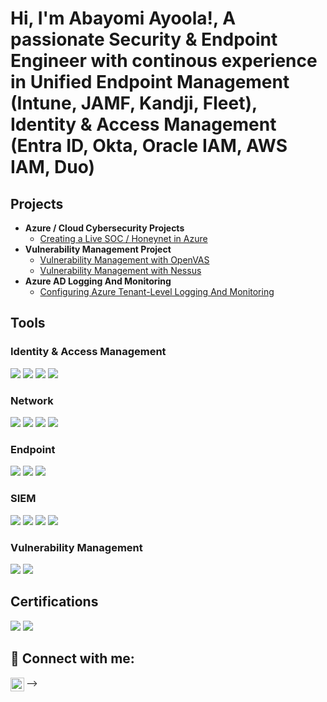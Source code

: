 <h1>Hi, I'm Abayomi Ayoola!, A passionate Security & Endpoint Engineer with continous experience in Unified Endpoint Management (Intune, JAMF, Kandji, Fleet), Identity & Access Management (Entra ID, Okta, Oracle IAM, AWS IAM, Duo)</h1>

<h2> Projects</h2>

- <b>Azure / Cloud Cybersecurity Projects</b>
  - [Creating a Live SOC / Honeynet in Azure](https://github.com/BlessingTega/Azure-SOC)
- <b>Vulnerability Management Project</b>
  - [Vulnerability Management with OpenVAS](https://github.com/BlessingTega/Vulnerability-Management-with-OpenVAS)
  - [Vulnerability Management with Nessus](https://github.com/BlessingTega/Vulnerability-Management-with-Nessus)    
- <b>Azure AD Logging And Monitoring</b>
  - [Configuring Azure Tenant-Level Logging And Monitoring](https://github.com/BlessingTega/Configuring-Azure-Tenant-Level-Logging-And-Monitoring)
 
 
 ## Tools

### Identity & Access Management
<div>
    <img src="https://img.shields.io/badge/-Wireshark-1679A7?&style=for-the-badge&logo=Wireshark&logoColor=white" />
    <img src="https://img.shields.io/badge/-Suricata-EF3B2D?&style=for-the-badge&logo=Suricata&logoColor=white" />
    <img src="https://img.shields.io/badge/-Cisco Firewall-777BB4?&style=for-the-badge&logo=Zeek&logoColor=white" />
    <img src="https://img.shields.io/badge/-Palo%20Alto%20Firewall-0076D6?&style=for-the-badge&logo=Palo%20Alto%20Networks&logoColor=white" />

</div>

### Network
<div>
    <img src="https://img.shields.io/badge/-Wireshark-1679A7?&style=for-the-badge&logo=Wireshark&logoColor=white" />
    <img src="https://img.shields.io/badge/-Suricata-EF3B2D?&style=for-the-badge&logo=Suricata&logoColor=white" />
    <img src="https://img.shields.io/badge/-Cisco Firewall-777BB4?&style=for-the-badge&logo=Zeek&logoColor=white" />
    <img src="https://img.shields.io/badge/-Palo%20Alto%20Firewall-0076D6?&style=for-the-badge&logo=Palo%20Alto%20Networks&logoColor=white" />

</div>

### Endpoint
<div>
    <img src="https://img.shields.io/badge/-Microsoft_Defender_for_Endpoint-00A4EF?&style=for-the-badge&logo=Microsoft&logoColor=white" />
    <img src="https://img.shields.io/badge/-Velociraptor-4B275F?&style=for-the-badge&logo=Velociraptor&logoColor=white" />
    <img src="https://img.shields.io/badge/-Microsoft_Intune-00A4EF?&style=for-the-badge&logo=Microsoft&logoColor=white" />
</div>

### SIEM
<div>
    <img src="https://img.shields.io/badge/-Microsoft_Sentinel-0078D4?&style=for-the-badge&logo=Microsoft&logoColor=white" />
    <img src="https://img.shields.io/badge/-Splunk-000000?&style=for-the-badge&logo=Splunk&logoColor=white" />
    <img src="https://img.shields.io/badge/-Elastic-005571?&style=for-the-badge&logo=Elastic&logoColor=white" />
    <img src="https://img.shields.io/badge/-Wazuh-0078D4?&style=for-the-badge&logo=Wazuh&logoColor=white" />
</div>

### Vulnerability Management
<div>
    <img src="https://img.shields.io/badge/-Nessus-00C8FF?&style=for-the-badge&logo=Tenable&logoColor=white" />
    <img src="https://img.shields.io/badge/-OpenVAS-2F74C0?&style=for-the-badge&logo=OpenVAS&logoColor=white" />


 ## Certifications

<div>
<img src="https://img.shields.io/badge/-Security%2B-FF0000?&style=for-the-badge&logo=CompTIA&logoColor=white" />
<img src="https://img.shields.io/badge/-Palo%20Alto%20Networks%20Certified%20Network%20Security%20Engineer%20(PCNSE)-0076D6?&style=for-the-badge&logo=Palo%20Alto%20Networks&logoColor=white" />


 <h2> 🤳 Connect with me:</h2>
 
[<img align="left" alt="Abayomi Ayoola | LinkedIn" width="22px" src="https://e7.pngegg.com/pngimages/93/587/png-clipart-linkedin-logo-linkedin-logo-computer-icons-business-symbol-linkedin-icon-miscellaneous-blue.png" />][linkedin]


[linkedin]: https://www.linkedin.com/in/aoayoola
-->






